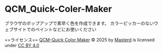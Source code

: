 # QCM_Quick-Coler-Maker

ブラウザのポップアップで素早く色を作成できます。
カラーピッカーのないウェブサイトでのペイントなどにお使いください

==ライセンス==
<a href="https://creativecommons.org">QCM-Quick Color Maker</a> © 2025 by <a href="https://creativecommons.org">Masterd</a> is licensed under <a href="https://creativecommons.org/licenses/by/4.0/">CC BY 4.0</a><img src="https://mirrors.creativecommons.org/presskit/icons/cc.svg" alt="" style="max-width: 1em;max-height:1em;margin-left: .2em;"><img src="https://mirrors.creativecommons.org/presskit/icons/by.svg" alt="" style="max-width: 1em;max-height:1em;margin-left: .2em;">
